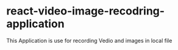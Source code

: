 # react-video-image-recodring-application
This Application is use for recording Vedio and images in local file
